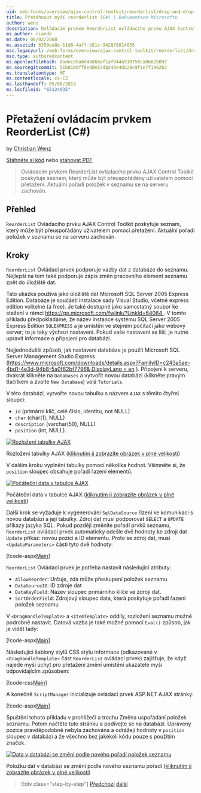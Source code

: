 ```yaml
---
uid: web-forms/overview/ajax-control-toolkit/reorderlist/drag-and-drop-via-reorderlist-cs
title: Přetáhnout myší reorderlist (C#) | Dokumentace Microsoftu
author: wenz
description: Ovládacím prvkem ReorderList ovládacího prvku AJAX Control Toolkit poskytuje seznam, který může být přeuspořádány uživatelem pomocí přetažení. Aktuální pořadí položek v seznamu se...
ms.author: riande
ms.date: 06/02/2008
ms.assetid: 6350ee8e-11d6-4aff-b51c-942878014835
msc.legacyurl: /web-forms/overview/ajax-control-toolkit/reorderlist/drag-and-drop-via-reorderlist-cs
msc.type: authoredcontent
ms.openlocfilehash: 8adeceba0d43d6baf1af944a910750ca0682b097
ms.sourcegitcommit: 51b01b6ff8edde57d8243e4da28c9f1e7f1962b2
ms.translationtype: MT
ms.contentlocale: cs-CZ
ms.lasthandoff: 05/06/2019
ms.locfileid: "65124935"
---
```

# <a name="drag-and-drop-via-reorderlist-c"></a>Přetažení ovládacím prvkem ReorderList (C#)

by [Christian Wenz](https://github.com/wenz)

[Stáhněte si kód](http://download.microsoft.com/download/9/3/f/93f8daea-bebd-4821-833b-95205389c7d0/ReorderList5.cs.zip) nebo [stahovat PDF](http://download.microsoft.com/download/2/d/c/2dc10e34-6983-41d4-9c08-f78f5387d32b/reorderlist5CS.pdf)

> Ovládacím prvkem ReorderList ovládacího prvku AJAX Control Toolkit poskytuje seznam, který může být přeuspořádány uživatelem pomocí přetažení. Aktuální pořadí položek v seznamu se na serveru zachován.

## <a name="overview"></a>Přehled

`ReorderList` Ovládacího prvku AJAX Control Toolkit poskytuje seznam, který může být přeuspořádány uživatelem pomocí přetažení. Aktuální pořadí položek v seznamu se na serveru zachován.

## <a name="steps"></a>Kroky

`ReorderList` Ovládací prvek podporuje vazby dat z databáze do seznamu. Nejlepší na tom také podporuje zápis změn pracovního element seznamu zpět do úložiště dat.

Tato ukázka používá jako úložiště dat Microsoft SQL Server 2005 Express Edition. Databáze je součástí instalace sady Visual Studio, včetně express edition volitelné (a free). Je také dostupné jako samostatný soubor ke stažení v rámci [ https://go.microsoft.com/fwlink/?LinkId=64064 ](https://go.microsoft.com/fwlink/?LinkId=64064). V tomto příkladu předpokládáme, že název instance systému SQL Server 2005 Express Edition `SQLEXPRESS` a je umístěn ve stejném počítači jako webový server; to je taky výchozí nastavení. Pokud vaše nastavení se liší, je nutné upravit informace o připojení pro databázi.

Nejjednodušší způsob, jak nastavení databáze je použít Microsoft SQL Server Management Studio Express ([https://www.microsoft.com/downloads/details.aspx?FamilyID=c243a5ae-4bd1-4e3d-94b8-5a0f62bf7796&amp; DisplayLang = en](https://www.microsoft.com/downloads/details.aspx?FamilyID=c243a5ae-4bd1-4e3d-94b8-5a0f62bf7796&amp;DisplayLang=en) ). Připojení k serveru, dvakrát klikněte na `Databases` a vytvořit novou databázi (klikněte pravým tlačítkem a zvolte `New Database`) volá `Tutorials`.

V této databázi, vytvořte novou tabulku s názvem `AJAX` s těmito čtyřmi sloupci:

- `id` (primární klíč, celé číslo, identitu, not NULL)
- `char` (char(1), NULL)
- `description` (varchar(50), NULL)
- `position` (int, NULL).

[![Rozložení tabulky AJAX](drag-and-drop-via-reorderlist-cs/_static/image2.png)](drag-and-drop-via-reorderlist-cs/_static/image1.png)

Rozložení tabulky AJAX ([kliknutím ji zobrazíte obrázek v plné velikosti](drag-and-drop-via-reorderlist-cs/_static/image3.png))

V dalším kroku vyplnění tabulky pomocí několika hodnot. Všimněte si, že `position` sloupec obsahuje pořadí řazení elementů.

[![Počáteční data v tabulce AJAX](drag-and-drop-via-reorderlist-cs/_static/image5.png)](drag-and-drop-via-reorderlist-cs/_static/image4.png)

Počáteční data v tabulce AJAX ([kliknutím ji zobrazíte obrázek v plné velikosti](drag-and-drop-via-reorderlist-cs/_static/image6.png))

Další krok se vyžaduje k vygenerování `SqlDataSource` řízení ke komunikaci s novou databázi a její tabulky. Zdroj dat musí podporovat `SELECT` a `UPDATE` příkazy jazyka SQL. Pokud později změníte pořadí prvků seznamu, `ReorderList` ovládací prvek automaticky odešle dvě hodnoty ke zdroji dat `Update` příkaz: novou pozici a ID elementu. Proto se zdroj dat, musí `<UpdateParameters>` části tyto dvě hodnoty:

[!code-aspx[Main](drag-and-drop-via-reorderlist-cs/samples/sample1.aspx)]

`ReorderList` Ovládací prvek je potřeba nastavit následující atributy:

- `AllowReorder`: Určuje, zda může přeskupení položek seznamu
- `DataSourceID`: ID zdroje dat
- `DataKeyField`: Název sloupec primárního klíče ve zdroji dat.
- `SortOrderField`: Zdrojový sloupec data, která poskytuje pořadí řazení položek seznamu

V `<DragHandleTemplate>` a `<ItemTemplate>` oddíly, rozložení seznamu možné podrobně nastavit. Datová vazba je také možné pomocí `Eval()` způsob, jak je vidět tady:

[!code-aspx[Main](drag-and-drop-via-reorderlist-cs/samples/sample2.aspx)]

Následující šablony stylů CSS stylu informace (odkazované v `<DragHandleTemplate>` část `ReorderList` ovládací prvek) zajišťuje, že když najede myší úchyt pro přetažení změní umístění ukazatele myši odpovídajícím způsobem:

[!code-css[Main](drag-and-drop-via-reorderlist-cs/samples/sample3.css)]

A konečně `ScriptManager` inicializuje ovládací prvek ASP.NET AJAX stránky:

[!code-aspx[Main](drag-and-drop-via-reorderlist-cs/samples/sample4.aspx)]

Spuštění tohoto příkladu v prohlížeči a trochu Změna uspořádání položek seznamu. Potom načtěte tuto stránku a podívejte se na databázi. Upravený pozice pravděpodobně nebyla zachována a odrážejí hodnoty v `position` sloupec v databázi a že všechno bez jakékoli kódu pouze s použitím značek.

[![Data v databázi se změní podle nového pořadí položek seznamu](drag-and-drop-via-reorderlist-cs/_static/image8.png)](drag-and-drop-via-reorderlist-cs/_static/image7.png)

Položku dat v databázi se změní podle nového seznamu pořadí ([kliknutím ji zobrazíte obrázek v plné velikosti](drag-and-drop-via-reorderlist-cs/_static/image9.png))

> [!div class="step-by-step"]
> [Předchozí](using-postbacks-with-reorderlist-cs.md)
> [další](using-postbacks-with-reorderlist-vb.md)
